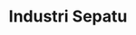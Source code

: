 ---
id: 55
title : Industri Sepatu
linkurl: 
fitur : aspekpajak
createdTime : 31/07/2019
modifiedTime : 26/12/2019
topik: Versi Lengkap
img: shoe.png
---
